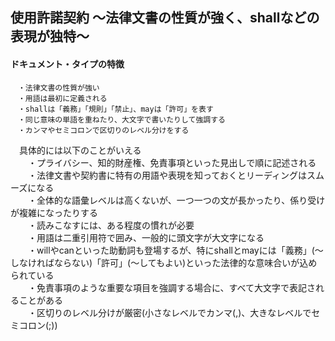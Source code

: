## 使用許諾契約 ～法律文書の性質が強く、shallなどの表現が独特～
#### ドキュメント・タイプの特徴  
```
　・法律文書の性質が強い  
　・用語は最初に定義される  
　・shallは「義務」「規則」「禁止」、mayは「許可」を表す  
　・同じ意味の単語を重ねたり、大文字で書いたりして強調する  
　・カンマやセミコロンで区切りのレベル分けをする
```

　具体的には以下のことがいえる  
　　・プライバシー、知的財産権、免責事項といった見出しで順に記述される  
　　・法律文書や契約書に特有の用語や表現を知っておくとリーディングはスムーズになる  
　　・全体的な語彙レベルは高くないが、一つ一つの文が長かったり、係り受けが複雑になったりする  
　　・読みこなすには、ある程度の慣れが必要  
　　・用語は二重引用符で囲み、一般的に頭文字が大文字になる  
　　・willやcanといった助動詞も登場するが、特にshallとmayには「義務」(～しなければならない)「許可」(～してもよい)といった法律的な意味合いが込められている  
　　・免責事項のような重要な項目を強調する場合に、すべて大文字で表記されることがある  
　　・区切りのレベル分けが厳密(小さなレベルでカンマ(,)、大きなレベルでセミコロン(;))
